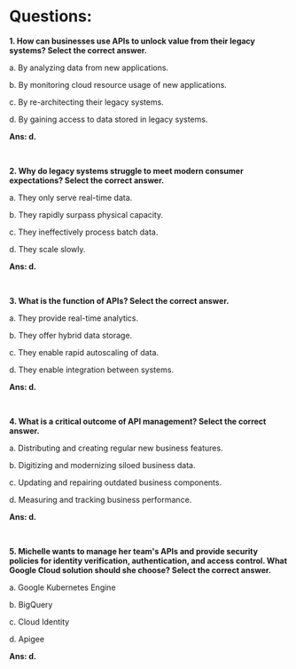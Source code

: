 # Questions:

**1. How can businesses use APIs to unlock value from their legacy systems? Select the correct answer.**

a. By analyzing data from new applications.

b. By monitoring cloud resource usage of new applications.

c. By re-architecting their legacy systems.

d. By gaining access to data stored in legacy systems.

**Ans: d.**

<br/>

**2. Why do legacy systems struggle to meet modern consumer expectations? Select the correct answer.**

a. They only serve real-time data.

b. They rapidly surpass physical capacity.

c. They ineffectively process batch data.

d. They scale slowly.

**Ans: d.**

<br/>

**3. What is the function of APIs? Select the correct answer.**

a. They provide real-time analytics.

b. They offer hybrid data storage.

c. They enable rapid autoscaling of data.

d. They enable integration between systems.

**Ans: d.**

<br/>

**4. What is a critical outcome of API management? Select the correct answer.**

a. Distributing and creating regular new business features.

b. Digitizing and modernizing siloed business data.

c. Updating and repairing outdated business components.

d. Measuring and tracking business performance.

**Ans: d.**

<br/>

**5. Michelle wants to manage her team's APIs and provide security policies for identity verification, authentication, and access control. What Google Cloud solution should she choose? Select the correct answer.**

a. Google Kubernetes Engine

b. BigQuery

c. Cloud Identity

d. Apigee

**Ans: d.**

<br/>
